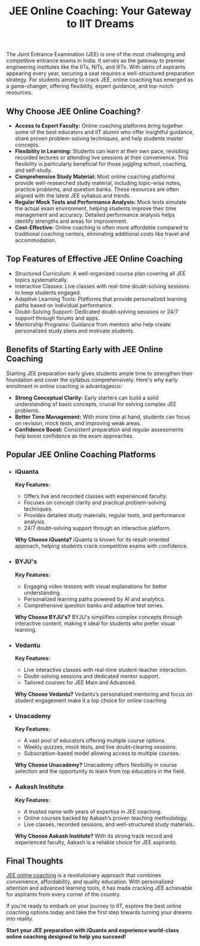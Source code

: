  <header>
        <h1>JEE Online Coaching: Your Gateway to IIT Dreams</h1>
    </header>
    <section>
        <p>
            The Joint Entrance Examination (JEE) is one of the most challenging and competitive entrance exams in India. 
            It serves as the gateway to premier engineering institutes like the IITs, NITs, and IIITs. 
            With lakhs of aspirants appearing every year, securing a seat requires a well-structured preparation strategy. 
            For students aiming to crack JEE, online coaching has emerged as a game-changer, offering flexibility, expert guidance, and top-notch resources.
        </p>
    </section>
    <section>
        <h2>Why Choose JEE Online Coaching?</h2>
        <ul>
            <li><strong>Access to Expert Faculty:</strong> Online coaching platforms bring together some of the best educators and IIT alumni who offer insightful guidance, share proven problem-solving techniques, and help students master concepts.</li>
            <li><strong>Flexibility in Learning:</strong> Students can learn at their own pace, revisiting recorded lectures or attending live sessions at their convenience. This flexibility is particularly beneficial for those juggling school, coaching, and self-study.</li>
            <li><strong>Comprehensive Study Material:</strong> Most online coaching platforms provide well-researched study material, including topic-wise notes, practice problems, and question banks. These resources are often aligned with the latest JEE syllabus and trends.</li>
            <li><strong>Regular Mock Tests and Performance Analysis:</strong> Mock tests simulate the actual exam environment, helping students improve their time management and accuracy. Detailed performance analysis helps identify strengths and areas for improvement.</li>
            <li><strong>Cost-Effective:</strong> Online coaching is often more affordable compared to traditional coaching centers, eliminating additional costs like travel and accommodation.</li>
        </ul>
    </section>
    <section>
        <h2>Top Features of Effective JEE Online Coaching</h2>
        <ul>
            <li>Structured Curriculum: A well-organized course plan covering all JEE topics systematically.</li>
            <li>Interactive Classes: Live classes with real-time doubt-solving sessions to keep students engaged.</li>
            <li>Adaptive Learning Tools: Platforms that provide personalized learning paths based on individual performance.</li>
            <li>Doubt-Solving Support: Dedicated doubt-solving sessions or 24/7 support through forums and apps.</li>
            <li>Mentorship Programs: Guidance from mentors who help create personalized study plans and motivate students.</li>
        </ul>
    </section>
    <section>
        <h2>Benefits of Starting Early with JEE Online Coaching</h2>
        <p>
            Starting JEE preparation early gives students ample time to strengthen their foundation and cover the syllabus comprehensively. Here's why early enrollment in online coaching is advantageous:
        </p>
        <ul>
            <li><strong>Strong Conceptual Clarity:</strong> Early starters can build a solid understanding of basic concepts, crucial for solving complex JEE problems.</li>
            <li><strong>Better Time Management:</strong> With more time at hand, students can focus on revision, mock tests, and improving weak areas.</li>
            <li><strong>Confidence Boost:</strong> Consistent preparation and regular assessments help boost confidence as the exam approaches.</li>
        </ul>
    </section>
    <section>
        <h2>Popular JEE Online Coaching Platforms</h2>
        <ul>
            <li>
                <h3>iQuanta</h3>
                <p><strong>Key Features:</strong></p>
                <ul>
                    <li>Offers live and recorded classes with experienced faculty.</li>
                    <li>Focuses on concept clarity and practical problem-solving techniques.</li>
                    <li>Provides detailed study materials, regular tests, and performance analysis.</li>
                    <li>24/7 doubt-solving support through an interactive platform.</li>
                </ul>
                <p><strong>Why Choose iQuanta?</strong> iQuanta is known for its result-oriented approach, helping students crack competitive exams with confidence.</p>
            </li>
            <li>
                <h3>BYJU's</h3>
                <p><strong>Key Features:</strong></p>
                <ul>
                    <li>Engaging video lessons with visual explanations for better understanding.</li>
                    <li>Personalized learning paths powered by AI and analytics.</li>
                    <li>Comprehensive question banks and adaptive test series.</li>
                </ul>
                <p><strong>Why Choose BYJU's?</strong> BYJU's simplifies complex concepts through interactive content, making it ideal for students who prefer visual learning.</p>
            </li>
            <li>
                <h3>Vedantu</h3>
                <p><strong>Key Features:</strong></p>
                <ul>
                    <li>Live interactive classes with real-time student-teacher interaction.</li>
                    <li>Doubt-solving sessions and dedicated mentor support.</li>
                    <li>Tailored courses for JEE Main and Advanced.</li>
                </ul>
                <p><strong>Why Choose Vedantu?</strong> Vedantu’s personalized mentoring and focus on student engagement make it a top choice for online coaching.</p>
            </li>
            <li>
                <h3>Unacademy</h3>
                <p><strong>Key Features:</strong></p>
                <ul>
                    <li>A vast pool of educators offering multiple course options.</li>
                    <li>Weekly quizzes, mock tests, and live doubt-clearing sessions.</li>
                    <li>Subscription-based model allowing access to multiple courses.</li>
                </ul>
                <p><strong>Why Choose Unacademy?</strong> Unacademy offers flexibility in course selection and the opportunity to learn from top educators in the field.</p>
            </li>
            <li>
                <h3>Aakash Institute</h3>
                <p><strong>Key Features:</strong></p>
                <ul>
                    <li>A trusted name with years of expertise in JEE coaching.</li>
                    <li>Online courses backed by Aakash’s proven teaching methodology.</li>
                    <li>Live classes, recorded sessions, and well-structured study materials.</li>
                </ul>
                <p><strong>Why Choose Aakash Institute?</strong> With its strong track record and experienced faculty, Aakash is a reliable choice for JEE aspirants.</p>
            </li>
        </ul>
    </section>
    <section>
        <h2>Final Thoughts</h2>
        <p>
            <a href="https://www.iquanta.in/iit-jee-coaching">JEE online coaching</a> is a revolutionary approach that combines convenience, affordability, and quality education. 
            With personalized attention and advanced learning tools, it has made cracking JEE achievable for aspirants from every corner of the country.
        </p>
        <p>
            If you’re ready to embark on your journey to IIT, explore the best online coaching options today and take the first step towards turning your dreams into reality.
        </p>
        <p><strong>Start your JEE preparation with iQuanta and experience world-class online coaching designed to help you succeed!</strong></p>
    </section>

